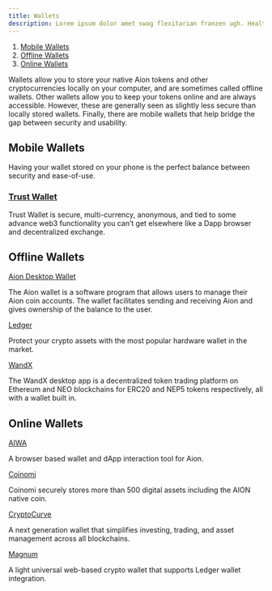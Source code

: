 ```yaml
---
title: Wallets
description: Lorem ipsum dolor amet swag flexitarian franzen ugh. Health goth everyday carry whatever yr authentic ramps messenger bag master cleanse fashion axe scenester post-ironic.
---
```


1. [Mobile Wallets](#mobile-wallets)
2. [Offline Wallets](#offline-wallets)
3. [Online Wallets](#online-wallets)

Wallets allow you to store your native Aion tokens and other cryptocurrencies locally on your computer, and are sometimes called offline wallets. Other wallets allow you to keep your tokens online and are always accessible. However, these are generally seen as slightly less secure than locally stored wallets. Finally, there are mobile wallets that help bridge the gap between security and usability.

## Mobile Wallets

Having your wallet stored on your phone is the perfect balance between security and ease-of-use.

### [Trust Wallet](https://blog.aion.network/trust-wallet-adds-support-for-aion-c063e450652c)

Trust Wallet is secure, multi-currency, anonymous, and tied to some advance web3 functionality you can’t get elsewhere like a Dapp browser and decentralized exchange.

## Offline Wallets

[Aion Desktop Wallet](https://github.com/aionnetwork/aion_ui/releases/tag/v1.0.0)

The Aion wallet is a software program that allows users to manage their Aion coin accounts. The wallet facilitates sending and receiving Aion and gives ownership of the balance to the user.

[Ledger](https://www.ledger.com/)

Protect your crypto assets with the most popular hardware wallet in the market.

[WandX](https://www.wandx.co/)

The WandX desktop app is a decentralized token trading platform on Ethereum and NEO blockchains for ERC20 and NEP5 tokens respectively, all with a wallet built in.

## Online Wallets

[AIWA](https://getaiwa.com/)

A browser based wallet and dApp interaction tool for Aion.

[Coinomi](https://www.coinomi.com/)

Coinomi securely stores more than 500 digital assets including the AION native coin.

[CryptoCurve](https://cryptocurve.io/wallet)

A next generation wallet that simplifies investing, trading, and asset management across all blockchains.

[Magnum](https://magnumwallet.co/)

A light universal web-based crypto wallet that supports Ledger wallet integration.